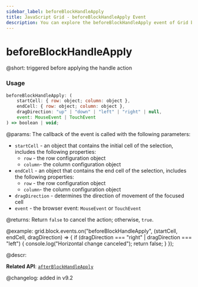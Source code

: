 ```yaml
---
sidebar_label: beforeBlockHandleApply
title: JavaScript Grid - beforeBlockHandleApply Event 
description: You can explore the beforeBlockHandleApply event of Grid block selection in the documentation of the DHTMLX JavaScript UI library. Browse developer guides and API reference, try out code examples and live demos, and download a free 30-day evaluation version of DHTMLX Suite.
---
```


# beforeBlockHandleApply

@short: triggered before applying the handle action

### Usage

~~~jsx
beforeBlockHandleApply: (
    startCell: { row: object; column: object },
    endCell: { row: object; column: object },
    dragDirection: "up" | "down" | "left" | "right" | null,
    event: MouseEvent | TouchEvent
) => boolean | void;
~~~

@params:
The callback of the event is called with the following parameters:

- `startCell` - an object that contains the initial cell of the selection, includes the following properties: 
    - `row` - the row configuration object 
    - `column`- the column configuration object 
- `endCell` - an object that contains the end cell of the selection, includes the following properties: 
    - `row` - the row configuration object 
    - `column`- the column configuration object 
- `dragDirection` - determines the direction of movement of the focused cell
- `event` - the browser event: `MouseEvent` or `TouchEvent`

@returns:
Return `false` to cancel the action; otherwise, `true`.

@example:
grid.block.events.on("beforeBlockHandleApply", (startCell, endCell, dragDirection) => {
    if (dragDirection === "right" | dragDirection === "left") {
        console.log("Horizontal change canceled");
        return false;
    }
});

@descr:

**Related API**: [`afterBlockHandleApply`](grid/api/blockselection/afterblockhandleapply_event.md)

@changelog:
added in v9.2